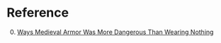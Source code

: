 # Reference

0. [Ways Medieval Armor Was More Dangerous Than Wearing Nothing](https://www.youtube.com/watch?v=M6gria4X76k)

